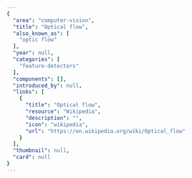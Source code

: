 ```yaml
---
{
  "area": "computer-vision",
  "title": "Optical flow",
  "also_known_as": [
    "optic flow"
  ],
  "year": null,
  "categories": [
    "feature-detectors"
  ],
  "components": [],
  "introduced_by": null,
  "links": [
    {
      "title": "Optical flow",
      "resource": "Wikipedia",
      "description": "",
      "icon": "wikipedia",
      "url": "https://en.wikipedia.org/wiki/Optical_flow"
    }
  ],
  "thumbnail": null,
  "card": null
}
---
```


